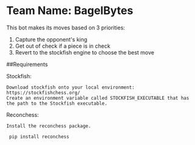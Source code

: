 # Team Name: BagelBytes

This bot makes its moves based on 3 priorities: <br>
   1. Capture the opponent's king     <br>
   2. Get out of check if a piece is in check    <br>
   3. Revert to the stockfish engine to choose the best move <br>


##Requirements 

Stockfish: <br>

    Download stockfish onto your local environment: 
    https://stockfishchess.org/  
    Create an environment variable called STOCKFISH_EXECUTABLE that has the path to the Stockfish executable. 

Reconchess: <br>

    Install the reconchess package.
    
   ` pip install reconchess`
    